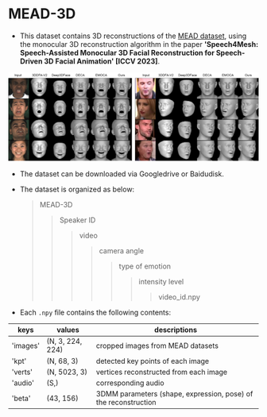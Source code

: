# MEAD-3D
* This dataset contains 3D reconstructions of the [MEAD dataset](https://wywu.github.io/projects/MEAD/MEAD.html), using the monocular 3D reconstruction algorithm in the paper **'Speech4Mesh: Speech-Assisted Monocular 3D Facial Reconstruction for Speech-Driven 3D Facial Animation' [ICCV 2023]**.

![Comparison of the reconstruction results on MEAD (left) and VoxCeleb2 (right) datasets.](https://github.com/haonanhe/MEAD-3D/blob/main/3DReconstructionCompare-names.png)
  
* The dataset can be downloaded via Googledrive or Baidudisk.  


* The dataset is organized as below:
    >MEAD-3D
    >>Speaker ID
    >>>video
    >>>>camera angle
    >>>>>type of emotion
    >>>>>>intensity level
    >>>>>>>video_id.npy  


* Each `.npy` file contains the following contents:

 keys  | values  | descriptions
 ---- | ----- | ------  
 'images'  | (N, 3, 224, 224) | cropped images from MEAD datasets
 'kpt'  | (N, 68, 3) | detected key points of each image 
 'verts'  | (N, 5023, 3) | vertices reconstructed from each image 
 'audio'  | (S,) | corresponding audio
 'beta'  | (43, 156) | 3DMM parameters (shape, expression, pose) of the reconstruction 

